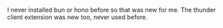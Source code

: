 I never installed bun or hono before so that was new for me.
The thunder client extension was new too, never used before.